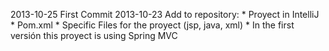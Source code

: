 2013-10-25		First Commit
2013-10-23		Add to repository:
				*	Proyect in IntelliJ
				*	Pom.xml
				*	Specific Files for the proyect (jsp, java, xml)
				*	In the first versión this proyect is using Spring MVC
